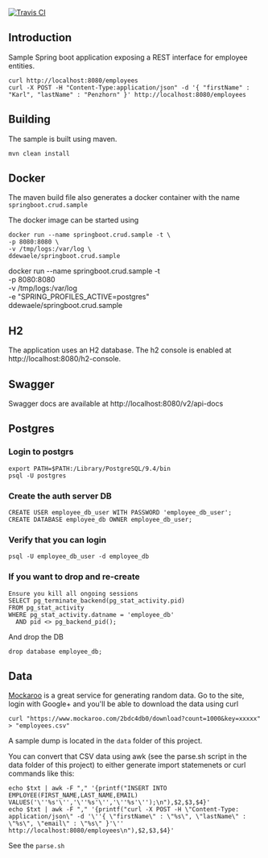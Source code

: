 [![Travis CI](https://travis-ci.org/ddewaele/springboot.crud.sample.svg?branch=master)](https://travis-ci.org/ddewaele/springboot.crud.sample/) 

## Introduction
Sample Spring boot application exposing a REST interface for employee entities.

```
curl http://localhost:8080/employees
curl -X POST -H "Content-Type:application/json" -d '{ "firstName" : "Karl", "lastName" : "Penzhorn" }' http://localhost:8080/employees
```
## Building
The sample is built using maven. 
```
mvn clean install
```

## Docker
The maven build file also generates a docker container with the name `springboot.crud.sample`

The docker image can be started using

```
docker run --name springboot.crud.sample -t \
-p 8080:8080 \
-v /tmp/logs:/var/log \
ddewaele/springboot.crud.sample
```


docker run --name springboot.crud.sample -t \
-p 8080:8080 \
-v /tmp/logs:/var/log \
-e "SPRING_PROFILES_ACTIVE=postgres" \
ddewaele/springboot.crud.sample


## H2
The application uses an H2 database. The h2 console is enabled at http://localhost:8080/h2-console.

## Swagger

Swagger docs are available at http://localhost:8080/v2/api-docs

## Postgres

### Login to postgrs
```
export PATH=$PATH:/Library/PostgreSQL/9.4/bin
psql -U postgres
```
### Create the auth server DB
```
CREATE USER employee_db_user WITH PASSWORD 'employee_db_user';
CREATE DATABASE employee_db OWNER employee_db_user;
```
### Verify that you can login
```
psql -U employee_db_user -d employee_db
```

### If you want to drop and re-create
```
Ensure you kill all ongoing sessions
SELECT pg_terminate_backend(pg_stat_activity.pid)
FROM pg_stat_activity
WHERE pg_stat_activity.datname = 'employee_db'
  AND pid <> pg_backend_pid();
```
And drop the DB

```
drop database employee_db;
```
## Data
[Mockaroo](https://www.mockaroo.com) is a great service for generating random data.
Go to the site, login with Google+ and you'll be able to download the data using curl
```
curl "https://www.mockaroo.com/2bdc4db0/download?count=1000&key=xxxxx" > "employees.csv"
```

A sample dump is located in the `data` folder of this project.

You can convert that CSV data using awk (see the parse.sh script in the data folder of this project) to either generate import statemenets or curl commands like this:
```
echo $txt | awk -F "," '{printf("INSERT INTO EMPLOYEE(FIRST_NAME,LAST_NAME,EMAIL) VALUES('\''%s'\'','\''%s'\'','\''%s'\'');\n"),$2,$3,$4}'
echo $txt | awk -F "," '{printf("curl -X POST -H \"Content-Type: application/json\" -d '\''{ \"firstName\" : \"%s\", \"lastName\" : \"%s\", \"email\" : \"%s\" }'\'' http://localhost:8080/employees\n"),$2,$3,$4}'
```

See the `parse.sh`
